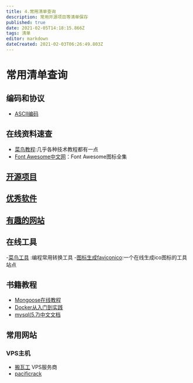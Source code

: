 ```yaml
---
title: 4.常用清单查询
description: 常用开源项目等清单保存
published: true
date: 2021-02-05T14:18:15.866Z
tags: 清单
editor: markdown
dateCreated: 2021-02-03T06:26:49.803Z
---
```


# 常用清单查询

## 编码和协议

- [ASCII编码](/fav-lists/ascii-code)

## 在线资料速查

- [菜鸟教程](https://www.runoob.com/):几乎各种技术教程都有一点
- [Font Awesome中文网](http://www.fontawesome.com.cn/faicons/)：Font Awesome图标全集


## [开源项目](/fav-lists/opensource-projects)

## [优秀软件](/fav-lists/best-softwares)

## [有趣的网站](/fav-lists/webs-funny)

## 在线工具
-[菜鸟工具](https://c.runoob.com/) :编程常用转换工具
-[图标生成faviconico](http://www.faviconico.org/):一个在线生成ico图标的工具站点

## 书籍教程
- [Mongoose在线教程](https://wohugb.gitbooks.io/mongoose/content/)
- [Docker从入门到实践](https://yeasy.gitbook.io/docker_practice/)
- [mysql(5.7)中文文档](https://www.docs4dev.com/docs/zh/mysql/5.7/reference)

## 常用网站

### VPS主机
- [搬瓦工](https://bwh1.net/index.php) VPS服务商
- [pacificrack](https://pacificrack.com/)



